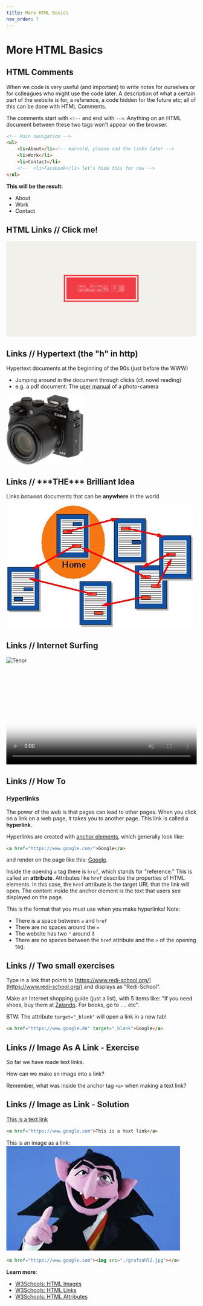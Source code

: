 ```yaml
---
title: More HTML Basics
nav_order: 7
---
```


# More HTML Basics

## HTML Comments

When we code is very useful (and important) to write notes for ourselves or for colleagues who might use the code later.
A description of what a certain part of the website is for, a reference, a code hidden for the future etc; all of this
can be done with HTML Comments.

The comments start with `<!--` and end with `-->`. Anything on an HTML document between these two tags won't appear on
the browser.

```html
<!-- Main navigation -->
<ul>
    <li>About</li><!-- Harrold, please add the links later -->
    <li>Work</li>
    <li>Contact</li>
    <!--  <li>Facebook</li> let's hide this for now -->
</ul>
```

**This will be the result:**

<ul>
    <li>About</li>
    <li>Work</li>
    <li>Contact</li>
</ul>

## HTML Links // Click me!

![Click me](click-me.gif)

## Links // Hypertext (the "h" in http)

Hypertext documents at the beginning of the 90s (just before the WWW)

- Jumping around in the document through clicks (cf. novel reading)
- e.g. a pdf document: The [user manual](./manual.pdf) of a photo-camera


<img src="./canon.jpg" width="204" height="184" />

## Links // \*\*\*THE\*\*\* Brilliant Idea

Links _between_ documents that can be __anywhere__ in the world

![Hypertext](hypertext.jpg)

## Links // Internet Surfing

![Tenor](tenor.jpg)

<video style="width: 100%;" class="center" id="video_D30_10_008_html5_api" autoplay="" loop="" preload="auto" 
    poster="//cdn8.dissolve.com/p/D30_10_008/D30_10_008_0004_600.jpg" muted="">
    <source src="https://cdn6.dissolve.com/p/D30_10_008/D30_10_008_detail.mp4" type="video/mp4">
</video>

## Links // How To

### Hyperlinks

The power of the web is that pages can lead to other pages. When you click on a link on a web page, it takes you to
another page. This link is called a **hyperlink**.

Hyperlinks are created with [anchor elements](https://developer.mozilla.org/en-US/docs/Web/HTML/Element/a), which
generally look like:

```html
<a href="https://www.google.com/">Google</a>
```

and render on the page like this: [Google](https://www.google.com/).

Inside the opening `a` tag there is `href`, which stands for "reference." This is called an **attribute**. Attributes
like `href` describe the properties of HTML elements. In this case, the `href` attribute is the target URL that the link
will open. The content inside the anchor element is the text that users see displayed on the page.

This is the format that you must use when you make hyperlinks! Note:

- There is a space between `a` and `href`
- There are no spaces around the `=`
- The website has two `"` around it
- There are no spaces between the `href` attribute and the `>` of the opening tag.

## Links // Two small exercises

Type in a link that points to [https://www.redi-school.org/](https://www.redi-school.org/) and displays as "Redi-School".

Make an Internet shopping guide (just a list), with 5 items like: "If you need shoes, buy them at
[Zalando](https://www.zalando.com/). For books, go to .... etc".

BTW: The attribute `target="_blank"` will open a link in a new tab!

```html
<a href="https://www.google.de" target="_blank">Google</a>
```

## Links // Image As A Link - Exercise

So far we have made text links.

How can we make an image into a link?

Remember, what was inside the anchor tag `<a>` when making a text link?

## Links // Image as Link - Solution

[This is a text link](https://www.google.com/)

```html
<a href="https://www.google.com">This is a text link</a>
```

This is an image as a link: [![The Count](grafzahl2.jpg)](https://www.google.com/)

```html
<a href="https://www.google.com"><img src="./grafzahl2.jpg"></a>
```

**Learn more**:

- [W3Schools: HTML Images](https://www.w3schools.com/html/html_images.asp)
- [W3Schools: HTML Links](https://www.w3schools.com/html/html_links.asp)
- [W3Schools: HTML Attributes](https://www.w3schools.com/html/html_attributes.asp)
